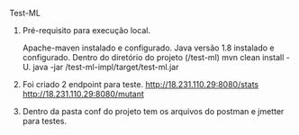Test-ML

1) Pré-requisito para execução local.

   	Apache-maven instalado e configurado.
   	Java versão 1.8 instalado e configurado.
  	Dentro do diretório do projeto (/test-ml)
   	mvn clean install -U.
    java -jar /test-ml-impl/target/test-ml.jar
    
2) Foi criado 2 endpoint para teste.
    http://18.231.110.29:8080/stats
    http://18.231.110.29:8080/mutant
    
3) Dentro da pasta conf do projeto tem os arquivos do postman e jmetter para testes.

